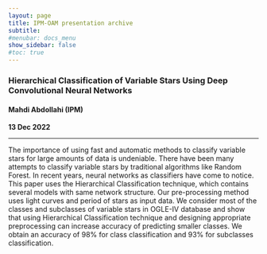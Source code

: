 ```yaml
---
layout: page
title: IPM-OAM presentation archive
subtitle: 
#menubar: docs_menu
show_sidebar: false
#toc: true
---
```


### Hierarchical Classification of Variable Stars Using Deep Convolutional Neural Networks
#### Mahdi Abdollahi (IPM)
**13 Dec 2022**

---

The importance of using fast and automatic methods to classify variable stars for large amounts of data is undeniable. There have been many attempts to classify variable stars by traditional algorithms like Random Forest. In recent years, neural networks as classifiers have come to notice. This paper uses the Hierarchical Classification technique, which contains several models with same network structure. Our pre-processing method uses light curves and period of stars as input data. We consider most of the classes and subclasses of variable stars in OGLE-IV database and show that using Hierarchical Classification technique and designing appropriate preprocessing can increase accuracy of predicting smaller classes. We obtain an accuracy of 98% for class classification and 93% for subclasses classification.
